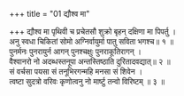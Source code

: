 +++
title = "01 द्यौश्व मा"

+++
द्यौश्व मा पृथिवी च प्रचेतसौ शुक्रो बृहन् दक्षिणा मा पिपर्तु ।  
अनु स्वधा चिकितां सोमो अग्निर्वायुर्मा पातु सविता भगश्च॥ १ ॥  
पुनर्मनः पुनरायुर्न आगन् पुनश्चक्षुः पुनराकूतिरागन् ।  
वैश्वानरो नो अदब्धस्तनूपा अन्तस्तिष्ठाति दुरितादवद्यात्॥ २ ॥  
सं वर्चसा पयसा सं तनूभिरगन्महि मनसा सं शिवेन ।  
त्वष्टा सुदत्रो वरिवः कृणोत्वनु नो मार्ष्टु तन्वो विरिष्टम् ॥ ३ ॥
